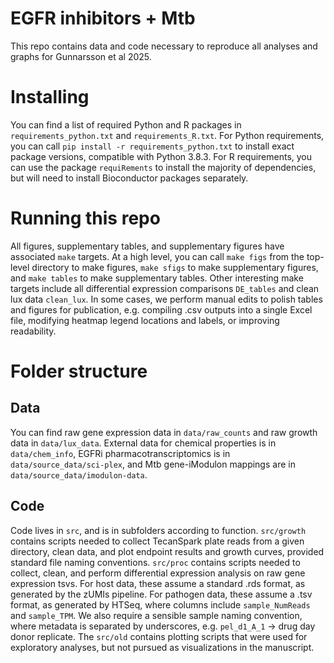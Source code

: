 # EGFR inhibitors + Mtb
This repo contains data and code necessary to reproduce all analyses and graphs for Gunnarsson et al 2025.

# Installing
You can find a list of required Python and R packages in `requirements_python.txt` and `requirements_R.txt`. For Python requirements, you can call `pip install -r requirements_python.txt` to install exact package versions, compatible with Python 3.8.3. For R requirements, you can use the package `requiRements` to install the majority of dependencies, but will need to install Bioconductor packages separately.

# Running this repo
All figures, supplementary tables, and supplementary figures have associated `make` targets. 
At a high level, you can call `make figs` from the top-level directory to make figures, `make sfigs` to make supplementary figures, and `make tables` to make supplementary tables. Other interesting make targets include all differential expression comparisons `DE_tables` and clean lux data `clean_lux`. In some cases, we perform manual edits to polish tables and figures for publication, e.g. compiling .csv outputs into a single Excel file, modifying heatmap legend locations and labels, or improving readability. 

# Folder structure
## Data
You can find raw gene expression data in `data/raw_counts` and raw growth data in `data/lux_data`.
External data for chemical properties is in `data/chem_info`, EGFRi pharmacotranscriptomics is in `data/source_data/sci-plex`, and Mtb gene-iModulon mappings are in `data/source_data/imodulon-data`.

## Code
Code lives in `src`, and is in subfolders according to function. 
`src/growth` contains scripts needed to collect TecanSpark plate reads from a given directory, clean data, and plot endpoint results and growth curves, provided standard file naming conventions.
`src/proc` contains scripts needed to collect, clean, and perform differential expression analysis on raw gene expression tsvs. For host data, these assume a standard .rds format, as generated by the zUMIs pipeline. For pathogen data, these assume a .tsv format, as generated by HTSeq, where columns include `sample_NumReads` and `sample_TPM`. We also require a sensible sample naming convention, where metadata is separated by underscores, e.g. `pel_d1_A_1` -> drug day donor replicate.
The `src/old` contains plotting scripts that were used for exploratory analyses, but not pursued as visualizations in the manuscript.
